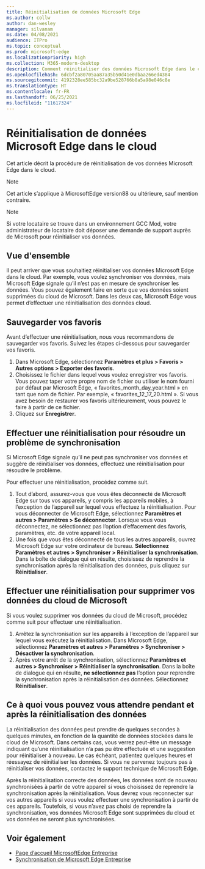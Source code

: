 ```yaml
---
title: Réinitialisation de données Microsoft Edge
ms.author: collw
author: dan-wesley
manager: silvanam
ms.date: 04/08/2021
audience: ITPro
ms.topic: conceptual
ms.prod: microsoft-edge
ms.localizationpriority: high
ms.collection: M365-modern-desktop
description: Comment réinitialiser des données Microsoft Edge dans le cloud
ms.openlocfilehash: 6dcbf2a80705aa87a35b50d41e0dbaa266ed4384
ms.sourcegitcommit: 4192328ee585bc32a9be528766b8a5a98e046c8e
ms.translationtype: HT
ms.contentlocale: fr-FR
ms.lasthandoff: 06/25/2021
ms.locfileid: "11617324"
---
```

# <a name="reset-microsoft-edge-data-in-the-cloud"></a>Réinitialisation de données Microsoft Edge dans le cloud

Cet article décrit la procédure de réinitialisation de vos données Microsoft Edge dans le cloud.

> [!NOTE]
> Cet article s’applique à MicrosoftEdge version88 ou ultérieure, sauf mention contraire.

> [!NOTE]
> Si votre locataire se trouve dans un environnement GCC Mod, votre administrateur de locataire doit déposer une demande de support auprès de Microsoft pour réinitialiser vos données.

## <a name="overview"></a>Vue d'ensemble

Il peut arriver que vous souhaitiez réinitialiser vos données Microsoft Edge dans le cloud. Par exemple, vous voulez synchroniser vos données, mais Microsoft Edge signale qu’il n’est pas en mesure de synchroniser les données. Vous pouvez également faire en sorte que vos données soient supprimées du cloud de Microsoft. Dans les deux cas, Microsoft Edge vous permet d’effectuer une réinitialisation des données cloud.

## <a name="back-up-your-favorites"></a>Sauvegarder vos favoris

Avant d’effectuer une réinitialisation, nous vous recommandons de sauvegarder vos favoris. Suivez les étapes ci-dessous pour sauvegarder vos favoris.

1. Dans Microsoft Edge, sélectionnez **Paramètres et plus > Favoris > Autres options > Exporter des favoris**.
2. Choisissez le fichier dans lequel vous voulez enregistrer vos favoris. Vous pouvez taper votre propre nom de fichier ou utiliser le nom fourni par défaut par Microsoft Edge, « favorites_month_day_year.html » en tant que nom de fichier. Par exemple, « favorites_12_17_20.html ». Si vous avez besoin de restaurer vos favoris ultérieurement, vous pouvez le faire à partir de ce fichier.
3. Cliquez sur **Enregistrer**.

## <a name="perform-a-reset-to-fix-a-synchronization-problem"></a>Effectuer une réinitialisation pour résoudre un problème de synchronisation

Si Microsoft Edge signale qu’il ne peut pas synchroniser vos données et suggère de réinitialiser vos données, effectuez une réinitialisation pour résoudre le problème.

Pour effectuer une réinitialisation, procédez comme suit.

1. Tout d’abord, assurez-vous que vous êtes déconnecté de Microsoft Edge sur tous vos appareils, y compris les appareils mobiles, à l’exception de l’appareil sur lequel vous effectuez la réinitialisation. Pour vous déconnecter de Microsoft Edge, sélectionnez **Paramètres et autres > Paramètres > Se déconnecter**. Lorsque vous vous déconnectez, ne sélectionnez pas l’option d’effacement des favoris, paramètres, etc. de votre appareil local.
2. Une fois que vous êtes déconnecté de tous les autres appareils, ouvrez Microsoft Edge sur votre ordinateur de bureau. **Sélectionnez Paramètres et autres > Synchroniser > Réinitialiser la synchronisation**. Dans la boîte de dialogue qui en résulte, choisissez de reprendre la synchronisation après la réinitialisation des données, puis cliquez sur **Réinitialiser**.

## <a name="perform-a-reset-to-remove-your-data-from-microsofts-cloud"></a>Effectuer une réinitialisation pour supprimer vos données du cloud de Microsoft

Si vous voulez supprimer vos données du cloud de Microsoft, procédez comme suit pour effectuer une réinitialisation.

1. Arrêtez la synchronisation sur les appareils à l’exception de l’appareil sur lequel vous exécutez la réinitialisation.  Dans Microsoft Edge, sélectionnez **Paramètres et autres > Paramètres > Synchroniser > Désactiver la synchronisation**.  
2. Après votre arrêt de la synchronisation, sélectionnez **Paramètres et autres > Synchroniser > Réinitialiser la synchronisation**. Dans la boîte de dialogue qui en résulte, **ne sélectionnez pas** l’option pour reprendre la synchronisation après la réinitialisation des données. Sélectionnez **Réinitialiser**.

## <a name="what-to-expect-during-and-after-a-data-reset"></a>Ce à quoi vous pouvez vous attendre pendant et après la réinitialisation des données

La réinitialisation des données peut prendre de quelques secondes à quelques minutes, en fonction de la quantité de données stockées dans le cloud de Microsoft. Dans certains cas, vous verrez peut-être un message indiquant qu’une réinitialisation n’a pas pu être effectuée et une suggestion pour réinitialiser à nouveau. Le cas échéant, patientez quelques heures et réessayez de réinitialiser les données. Si vous ne parvenez toujours pas à réinitialiser vos données, contactez le support technique de Microsoft Edge.

Après la réinitialisation correcte des données, les données sont de nouveau synchronisées à partir de votre appareil si vous choisissez de reprendre la synchronisation après la réinitialisation. Vous devrez vous reconnecter sur vos autres appareils si vous voulez effectuer une synchronisation à partir de ces appareils. Toutefois, si vous n’avez pas choisi de reprendre la synchronisation, vos données Microsoft Edge sont supprimées du cloud et vos données ne seront plus synchronisées.

## <a name="see-also"></a>Voir également

- [Page d’accueil MicrosoftEdge Entreprise](https://aka.ms/EdgeEnterprise)
- [Synchronisation de Microsoft Edge Entreprise](microsoft-edge-enterprise-sync.md)